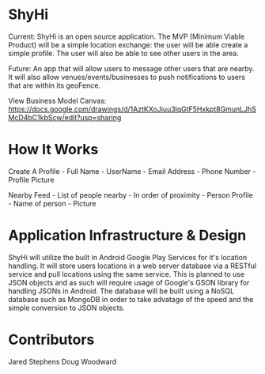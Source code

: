 ShyHi
=====

Current:
ShyHi is an open source application. The MVP (Minimum Viable Product) will be a simple location exchange: the user will 
be able create a simple profile. The user will also be able to see other users in the area. 

Future: 
An app that will allow users to message other users that are nearby. It will also allow venues/events/businesses to push
notifications to users that are within its geoFence. 

View Business Model Canvas: https://docs.google.com/drawings/d/1AztKXoJiuu3lqGtF5Hxkpt8GmunLJhSMcD4bC1kbScw/edit?usp=sharing


How It Works
============ 

Create A Profile
	- Full Name
	- UserName
	- Email Address
	- Phone Number
	- Profile Picture 

Nearby Feed
	- List of people nearby 
	- In order of proximity
	- Person Profile
		- Name of person
		- Picture 

Application Infrastructure & Design
===================================
ShyHi will utilize the built in Android Google Play Services for it's location handling. It will store users locations in a web server database via a RESTful service and pull locations using the same service. This is planned to use JSON objects and as such will require usage of Google's GSON library for handling JSONs in Android. The database will be built using a NoSQL database such as MongoDB in order to take advatage of the speed and the simple conversion to JSON objects.

Contributors
============
Jared Stephens
Doug Woodward


